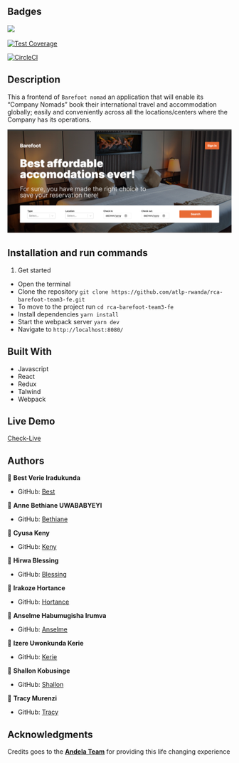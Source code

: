 ## Badges

<a href="https://codeclimate.com/github/atlp-rwanda/rca-barefoot-team3-fe/maintainability"><img src="https://api.codeclimate.com/v1/badges/bdb192bf5abe51030cb6/maintainability" /></a>

[![Test Coverage](https://api.codeclimate.com/v1/badges/bdb192bf5abe51030cb6/test_coverage)](https://codeclimate.com/github/atlp-rwanda/rca-barefoot-team3-fe/test_coverage)

[![CircleCI](https://dl.circleci.com/status-badge/img/gh/atlp-rwanda/rca-barefoot-team3-fe/tree/master.svg?style=svg&circle-token=24612fd89fab5e0df30e598ce44f70ecaa0a720b)](https://dl.circleci.com/status-badge/redirect/gh/atlp-rwanda/rca-barefoot-team3-fe/tree/master)

## Description
This a frontend of ``` Barefoot nomad ``` an application that will enable its “Company Nomads” book their international travel and accommodation globally; easily and conveniently across all the locations/centers where the Company has its operations.

![screenshot](./back.png)

## Installation and run commands

1. Get started

- Open the terminal
- Clone the repository ``` git clone https://github.com/atlp-rwanda/rca-barefoot-team3-fe.git ```
- To move to the project run ``` cd rca-barefoot-team3-fe ```
- Install dependencies ``` yarn install ```
- Start the webpack server ``` yarn dev ``` 
- Navigate to ``` http://localhost:8080/ ```

## Built With

- Javascript
- React
- Redux
- Talwind
- Webpack

## Live Demo

[Check-Live](https://bar3foot.netlify.app/)

## Authors

👤 **Best Verie Iradukunda**
   - GitHub: [Best](https://github.com/Best-Verie)

👤 **Anne Bethiane UWABABYEYI**
   - GitHub: [Bethiane](https://github.com/Bethiane)

👤 **Cyusa Keny**
   - GitHub: [Keny](https://github.com/cyusakeny)

👤 **Hirwa Blessing**
   - GitHub: [Blessing](https://github.com/hirwablessing)

👤 **Irakoze Hortance**
   - GitHub: [Hortance](https://github.com/Irakoze-Hortance)

👤 **Anselme Habumugisha Irumva**
   - GitHub: [Anselme](https://github.com/irumvanselme)

👤 **Izere Uwonkunda Kerie**
   - GitHub: [Kerie](https://github.com/izereuwonkunda)

👤 **Shallon Kobusinge**
   - GitHub: [Shallon](https://github.com/shallonkobusinge)

👤 **Tracy Murenzi**
   - GitHub: [Tracy](https://github.com/tracy8)

## Acknowledgments

Credits goes to the [**Andela Team**](https://www.behance.net/gallery/19759151/Snapscan-iOs-design-and-branding) for providing this life changing experience






